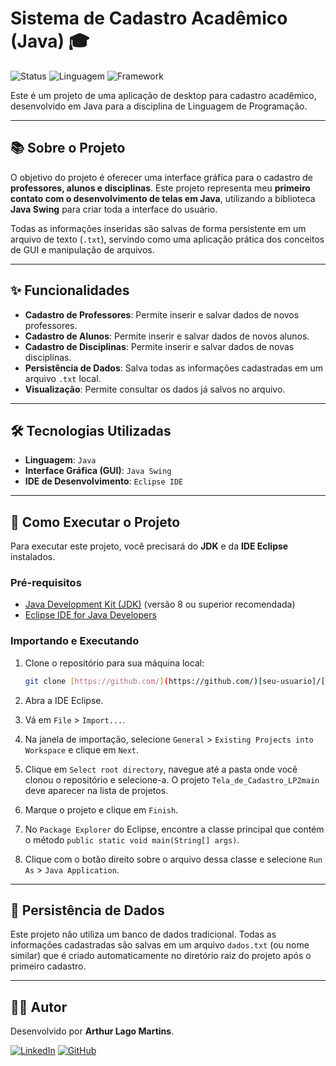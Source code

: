 # Sistema de Cadastro Acadêmico (Java) 🎓

![Status](https://img.shields.io/badge/status-concluído-green)
![Linguagem](https://img.shields.io/badge/linguagem-Java-orange?logo=java)
![Framework](https://img.shields.io/badge/tecnologia-Java%20Swing-blue)

Este é um projeto de uma aplicação de desktop para cadastro acadêmico, desenvolvido em Java para a disciplina de Linguagem de Programação.

***

## 📚 Sobre o Projeto

O objetivo do projeto é oferecer uma interface gráfica para o cadastro de **professores, alunos e disciplinas**. Este projeto representa meu **primeiro contato com o desenvolvimento de telas em Java**, utilizando a biblioteca **Java Swing** para criar toda a interface do usuário.

Todas as informações inseridas são salvas de forma persistente em um arquivo de texto (`.txt`), servindo como uma aplicação prática dos conceitos de GUI e manipulação de arquivos.

***

## ✨ Funcionalidades

-   **Cadastro de Professores**: Permite inserir e salvar dados de novos professores.
-   **Cadastro de Alunos**: Permite inserir e salvar dados de novos alunos.
-   **Cadastro de Disciplinas**: Permite inserir e salvar dados de novas disciplinas.
-   **Persistência de Dados**: Salva todas as informações cadastradas em um arquivo `.txt` local.
-   **Visualização**: Permite consultar os dados já salvos no arquivo.

***

## 🛠️ Tecnologias Utilizadas

-   **Linguagem**: `Java`
-   **Interface Gráfica (GUI)**: `Java Swing`
-   **IDE de Desenvolvimento**: `Eclipse IDE`

***

## 🚀 Como Executar o Projeto

Para executar este projeto, você precisará do **JDK** e da **IDE Eclipse** instalados.

### Pré-requisitos

-   [Java Development Kit (JDK)](https://www.oracle.com/java/technologies/downloads/) (versão 8 ou superior recomendada)
-   [Eclipse IDE for Java Developers](https://www.eclipse.org/downloads/)

### Importando e Executando

1.  Clone o repositório para sua máquina local:
    ```bash
    git clone [https://github.com/](https://github.com/)[seu-usuario]/[seu-repositorio].git
    ```

2.  Abra a IDE Eclipse.

3.  Vá em `File` > `Import...`.

4.  Na janela de importação, selecione `General` > `Existing Projects into Workspace` e clique em `Next`.

5.  Clique em `Select root directory`, navegue até a pasta onde você clonou o repositório e selecione-a. O projeto `Tela_de_Cadastro_LP2main` deve aparecer na lista de projetos.

6.  Marque o projeto e clique em `Finish`.

7.  No `Package Explorer` do Eclipse, encontre a classe principal que contém o método `public static void main(String[] args)`.

8.  Clique com o botão direito sobre o arquivo dessa classe e selecione `Run As` > `Java Application`.

***

## 💾 Persistência de Dados

Este projeto não utiliza um banco de dados tradicional. Todas as informações cadastradas são salvas em um arquivo `dados.txt` (ou nome similar) que é criado automaticamente no diretório raiz do projeto após o primeiro cadastro.

***

## 👨‍💻 Autor

Desenvolvido por **Arthur Lago Martins**.

[![LinkedIn](https://img.shields.io/badge/LinkedIn-0077B5?style=for-the-badge&logo=linkedin&logoColor=white)](https://www.linkedin.com/in/[seu-linkedin]/)
[![GitHub](https://img.shields.io/badge/GitHub-181717?style=for-the-badge&logo=github&logoColor=white)](https://github.com/[seu-usuario])
